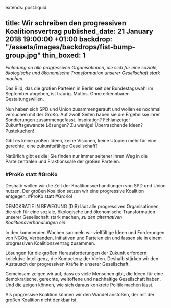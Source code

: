 extends: post.liquid

title: Wir schreiben den progressiven Koalitionsvertrag
published_date:  21 January 2018 19:00:00 +01:00
backdrop: "/assets/images/backdrops/fist-bump-group.jpg"
thin_boxed: 1
---

_Einladung an alle progressiven Organisationen, die sich für eine soziale, ökologische und ökonomische Transformation unserer Gesellschaft stark machen._

Das Bild, das die großen Parteien in Berlin seit der Bundestagswahl im September abgeben, ist traurig. Mutlos. Ohne erkennbaren Gestaltungswillen.

Nun haben sich SPD und Union zusammengerauft und wollen es nochmal versuchen mit der GroKo. Auf zwölf Seiten haben sie die Ergebnisse ihrer Sondierungen zusammengefasst. Inspiration? Fehlanzeige! Zukunftsgewandte Lösungen? Zu wenige! Überraschende Ideen? Pustekuchen!

Gibt es keine großen Ideen, keine Visionen, keine Utopien mehr für eine gerechte, eine zukunftsfähige Gesellschaft?

Natürlich gibt es die! Sie finden nur immer seltener ihren Weg in die Parteizentralen und Fraktionssäle der großen Parteien. 



### \#ProKo statt #GroKo

Deshalb wollen wir die Zeit der Koalitionsverhandlungen von SPD und Union nutzen. Der großen Koalition setzen wir eine progressive Koalition entgegen. #ProKo statt #GroKo!

DEMOKRATIE IN BEWEGUNG (DiB) lädt alle progressiven Organisationen, die sich für eine soziale, ökologische und ökonomische Transformation unserer Gesellschaft stark machen, _zu den alternativen Koalitionsverhandlungen ein_.

In den kommenden Wochen sammeln wir vielfältige Ideen und Forderungen von NGOs, Verbänden, Initiativen und Parteien ein und fassen sie in einem progressiven Koalitionsvertrag zusammen.

Lösungen für die großen Herausforderungen der Zukunft erfordern kollektive Intelligenz, die Kompetenz der Vielen. Deshalb stärken wir den Austausch der progressiven Kräfte in unserer Gesellschaft. 

Gemeinsam zeigen wir auf, dass es viele Menschen gibt, die Ideen für eine demokratische, gerechte, weltoffene und nachhaltige Gesellschaft haben. Und die zeigen können, wie sich daraus konkrete Politik machen lässt.

Als progressive Koalition können wir den Wandel anstoßen, der mit der großen Koalition nicht denkbar ist.
